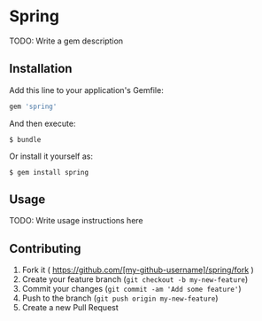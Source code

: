 # Spring

TODO: Write a gem description

## Installation

Add this line to your application's Gemfile:

```ruby
gem 'spring'
```

And then execute:

    $ bundle

Or install it yourself as:

    $ gem install spring

## Usage

TODO: Write usage instructions here

## Contributing

1. Fork it ( https://github.com/[my-github-username]/spring/fork )
2. Create your feature branch (`git checkout -b my-new-feature`)
3. Commit your changes (`git commit -am 'Add some feature'`)
4. Push to the branch (`git push origin my-new-feature`)
5. Create a new Pull Request
